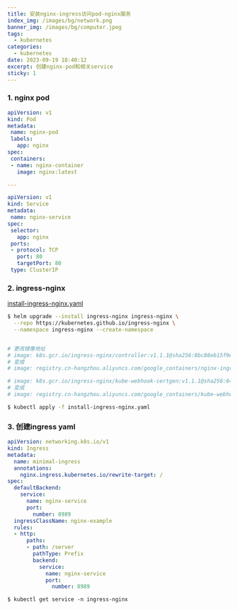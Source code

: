 ```yaml
---
title: 安装nginx-ingress访问pod-nginx服务
index_img: /images/bg/network.png
banner_img: /images/bg/computer.jpeg
tags:
  - kubernetes
categories:
  - kubernetes
date: 2023-09-19 18:40:12
excerpt: 创建nginx-pod和相关service
sticky: 1
---
```


### 1. nginx pod

```yml
apiVersion: v1
kind: Pod
metadata:
 name: nginx-pod
 labels:
   app: nginx
spec:
 containers:
 - name: nginx-container
   image: nginx:latest

---

apiVersion: v1
kind: Service
metadata:
 name: nginx-service
spec:
 selector:
   app: nginx
 ports:
 - protocol: TCP
   port: 80
   targetPort: 80
 type: ClusterIP
```

### 2. ingress-nginx 

[install-ingress-nginx.yaml](https://raw.githubusercontent.com/kubernetes/ingress-nginx/controller-v1.8.2/deploy/static/provider/cloud/deploy.yaml)

```bash
$ helm upgrade --install ingress-nginx ingress-nginx \
  --repo https://kubernetes.github.io/ingress-nginx \
  --namespace ingress-nginx --create-namespace


# 更改镜像地址
# image: k8s.gcr.io/ingress-nginx/controller:v1.1.1@sha256:0bc88eb15f9e7f84e8e56c14fa5735aaa488b840983f87bd79b1054190e660de
# 变成
# image: registry.cn-hangzhou.aliyuncs.com/google_containers/nginx-ingress-controller:v1.1.1

# image: k8s.gcr.io/ingress-nginx/kube-webhook-certgen:v1.1.1@sha256:64d8c73dca984af206adf9d6d7e46aa550362b1d7a01f3a0a91b20cc67868660
# 变成
# image: registry.cn-hangzhou.aliyuncs.com/google_containers/kube-webhook-certgen:v1.1.1

$ kubectl apply -f install-ingress-nginx.yaml
```

### 3. 创建ingress yaml

``` yaml
apiVersion: networking.k8s.io/v1
kind: Ingress
metadata:
  name: minimal-ingress
  annotations:
    nginx.ingress.kubernetes.io/rewrite-target: /
spec:
  defaultBackend:
    service:
      name: nginx-service
      port:
        number: 8989
  ingressClassName: nginx-example
  rules:
  - http:
      paths:
      - path: /server
        pathType: Prefix
        backend:
          service:
            name: nginx-service
            port:
              number: 8989
```

``` bash：q
$ kubectl get service -n ingress-nginx
```